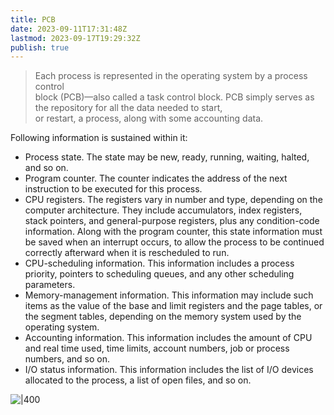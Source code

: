 ```yaml
---
title: PCB
date: 2023-09-11T17:31:48Z
lastmod: 2023-09-17T19:29:32Z
publish: true
---
```


> Each process is represented in the operating system by a process control  
> block (PCB)—also called a task control block.
> PCB simply serves as the repository for all the data needed to start,  
> or restart, a process, along with some accounting data.

Following information is sustained within it:
* Process state. The state may be new, ready, running, waiting, halted, and so on.
* Program counter. The counter indicates the address of the next instruction to be executed for this process.
* CPU registers. The registers vary in number and type, depending on the computer architecture. They include accumulators, index registers, stack pointers, and general-purpose registers, plus any condition-code information. Along with the program counter, this state information must be saved when an interrupt occurs, to allow the process to be continued correctly afterward when it is rescheduled to run.
* CPU-scheduling information. This information includes a process priority, pointers to scheduling queues, and any other scheduling parameters.
* Memory-management information. This information may include such items as the value of the base and limit registers and the page tables, or the segment tables, depending on the memory system used by the operating system.
* Accounting information. This information includes the amount of CPU and real time used, time limits, account numbers, job or process numbers, and so on.
* I/O status information. This information includes the list of I/O devices allocated to the process, a list of open files, and so on.

​![|400](PCB-1.png)​
